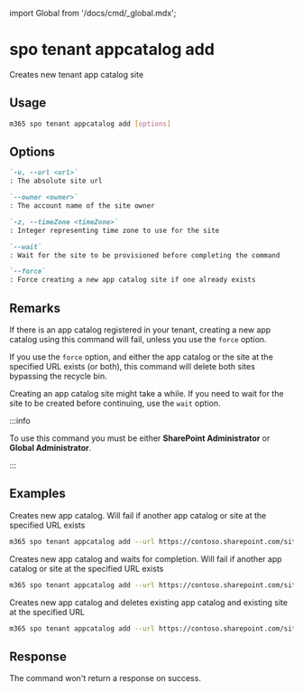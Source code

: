 <!-- DISCLAIMER: All secrets, passwords, and sensitive values in this document are examples only and not real credentials. -->
import Global from '/docs/cmd/_global.mdx';

# spo tenant appcatalog add

Creates new tenant app catalog site

## Usage

```sh
m365 spo tenant appcatalog add [options]
```

## Options

```md definition-list
`-u, --url <url>`
: The absolute site url

`--owner <owner>`
: The account name of the site owner

`-z, --timeZone <timeZone>`
: Integer representing time zone to use for the site

`--wait`
: Wait for the site to be provisioned before completing the command

`--force`
: Force creating a new app catalog site if one already exists
```

<Global />

## Remarks

If there is an app catalog registered in your tenant, creating a new app catalog using this command will fail, unless you use the `force` option.

If you use the `force` option, and either the app catalog or the site at the specified URL exists (or both), this command will delete both sites bypassing the recycle bin.

Creating an app catalog site might take a while. If you need to wait for the site to be created before continuing, use the `wait` option.

:::info

To use this command you must be either **SharePoint Administrator** or **Global Administrator**.

:::
    
## Examples

Creates new app catalog. Will fail if another app catalog or site at the specified URL exists

```sh
m365 spo tenant appcatalog add --url https://contoso.sharepoint.com/sites/apps --owner admin@contoso.com --timeZone 4
```

Creates new app catalog and waits for completion. Will fail if another app catalog or site at the specified URL exists

```sh
m365 spo tenant appcatalog add --url https://contoso.sharepoint.com/sites/apps --owner admin@contoso.com --timeZone 4 --wait
```

Creates new app catalog and deletes existing app catalog and existing site at the specified URL

```sh
m365 spo tenant appcatalog add --url https://contoso.sharepoint.com/sites/apps --owner admin@contoso.com --timeZone 4 --force
```

## Response

The command won't return a response on success.

